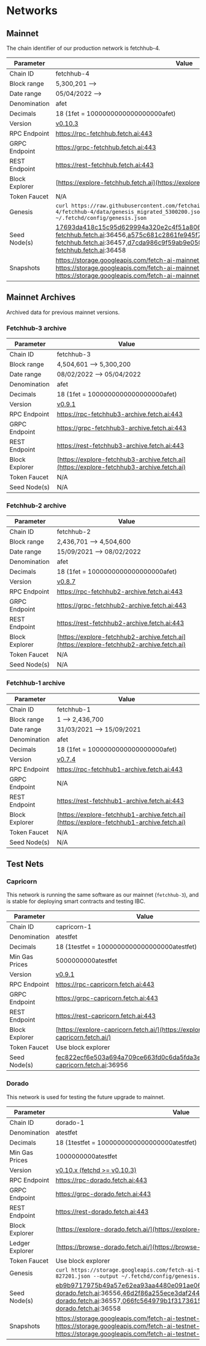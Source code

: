# Networks

## Mainnet

The chain identifier of our production network is fetchhub-4.

| Parameter      | Value                                                                                                                                                                                                                      |
| -------------- | -------------------------------------------------------------------------------------------------------------------------------------------------------------------------------------------------------------------------- |
| Chain ID       | fetchhub-4                                                                                                                                                                                                                 |
| Block range    | 5,300,201 -->                                                                                                                                                                                                              |
| Date range     | 05/04/2022 -->                                                                                                                                                                                                             |
| Denomination   | afet                                                                                                                                                                                                                       |
| Decimals       | 18 (1fet = 1000000000000000000afet)                                                                                                                                                                                        |
| Version        | [v0.10.3](https://github.com/fetchai/fetchd/releases/tag/v0.10.3)                                                                                                                                                          |
| RPC Endpoint   | <https://rpc-fetchhub.fetch.ai:443>                                                                                                                                                                                        |
| GRPC Endpoint  | <https://grpc-fetchhub.fetch.ai:443>                                                                                                                                                                                       |
| REST Endpoint  | <https://rest-fetchhub.fetch.ai:443>                                                                                                                                                                                       |
| Block Explorer | [https://explore-fetchhub.fetch.ai](https://explore-fetchhub.fetch.ai)                                                                                                                                                     |
| Token Faucet   | N/A                                                                                                                                                                                                                        |
| Genesis        | `curl https://raw.githubusercontent.com/fetchai/genesis-fetchhub/fetchhub-4/fetchhub-4/data/genesis_migrated_5300200.json --output ~/.fetchd/config/genesis.json`                                                          |
| Seed Node(s)   | 17693da418c15c95d629994a320e2c4f51a8069b@connect-fetchhub.fetch.ai:36456,a575c681c2861fe945f77cb3aba0357da294f1f2@connect-fetchhub.fetch.ai:36457,d7cda986c9f59ab9e05058a803c3d0300d15d8da@connect-fetchhub.fetch.ai:36458 |
| Snapshots      | <https://storage.googleapis.com/fetch-ai-mainnet-snapshots/fetchhub-4-pruned.tgz> <br /> <https://storage.googleapis.com/fetch-ai-mainnet-snapshots/fetchhub-4-full.tgz> <br /> <https://storage.googleapis.com/fetch-ai-mainnet-snapshots/fetchhub-4-archive.tgz> |

## Mainnet Archives

Archived data for previous mainnet versions.

### Fetchhub-3 archive

| Parameter      | Value                                                                                    |
| -------------- | ---------------------------------------------------------------------------------------- |
| Chain ID       | fetchhub-3                                                                               |
| Block range    | 4,504,601 --> 5,300,200                                                                  |
| Date range     | 08/02/2022 --> 05/04/2022                                                                |
| Denomination   | afet                                                                                     |
| Decimals       | 18 (1fet = 1000000000000000000afet)                                                      |
| Version        | [v0.9.1](https://github.com/fetchai/fetchd/releases/tag/v0.9.1)                          |
| RPC Endpoint   | <https://rpc-fetchhub3-archive.fetch.ai:443>                                             |
| GRPC Endpoint  | <https://grpc-fetchhub3-archive.fetch.ai:443>                                            |
| REST Endpoint  | <https://rest-fetchhub3-archive.fetch.ai:443>                                            |
| Block Explorer | [https://explore-fetchhub3-archive.fetch.ai](https://explore-fetchhub3-archive.fetch.ai) |
| Token Faucet   | N/A                                                                                      |
| Seed Node(s)   | N/A                                                                                      |

### Fetchhub-2 archive

| Parameter      | Value                                                                                    |
| -------------- | ---------------------------------------------------------------------------------------- |
| Chain ID       | fetchhub-2                                                                               |
| Block range    | 2,436,701 --> 4,504,600                                                                  |
| Date range     | 15/09/2021 --> 08/02/2022                                                                |
| Denomination   | afet                                                                                     |
| Decimals       | 18 (1fet = 1000000000000000000afet)                                                      |
| Version        | [v0.8.7](https://github.com/fetchai/fetchd/releases/tag/v0.8.7)                          |
| RPC Endpoint   | <https://rpc-fetchhub2-archive.fetch.ai:443>                                             |
| GRPC Endpoint  | <https://grpc-fetchhub2-archive.fetch.ai:443>                                            |
| REST Endpoint  | <https://rest-fetchhub2-archive.fetch.ai:443>                                            |
| Block Explorer | [https://explore-fetchhub2-archive.fetch.ai](https://explore-fetchhub2-archive.fetch.ai) |
| Token Faucet   | N/A                                                                                      |
| Seed Node(s)   | N/A                                                                                      |

### Fetchhub-1 archive

| Parameter      | Value                                                                                    |
| -------------- | ---------------------------------------------------------------------------------------- |
| Chain ID       | fetchhub-1                                                                               |
| Block range    | 1 --> 2,436,700                                                                          |
| Date range     | 31/03/2021 --> 15/09/2021                                                                |
| Denomination   | afet                                                                                     |
| Decimals       | 18 (1fet = 1000000000000000000afet)                                                      |
| Version        | [v0.7.4](https://github.com/fetchai/fetchd/releases/tag/v0.7.4)                          |
| RPC Endpoint   | <https://rpc-fetchhub1-archive.fetch.ai:443>                                             |
| GRPC Endpoint  | N/A                                                                                      |
| REST Endpoint  | <https://rest-fetchhub1-archive.fetch.ai:443>                                            |
| Block Explorer | [https://explore-fetchhub1-archive.fetch.ai](https://explore-fetchhub1-archive.fetch.ai) |
| Token Faucet   | N/A                                                                                      |
| Seed Node(s)   | N/A                                                                                      |

## Test Nets

### Capricorn

This network is running the same software as our mainnet (`fetchhub-3`), and is stable for deploying smart contracts and testing IBC.

| Parameter      | Value                                                                      |
| -------------- | -------------------------------------------------------------------------- |
| Chain ID       | capricorn-1                                                                |
| Denomination   | atestfet                                                                   |
| Decimals       | 18 (1testfet = 1000000000000000000atestfet)                                |
| Min Gas Prices | 5000000000atestfet                                                         |
| Version        | [v0.9.1](https://github.com/fetchai/fetchd/releases/tag/v0.9.1)            |
| RPC Endpoint   | <https://rpc-capricorn.fetch.ai:443>                                       |
| GRPC Endpoint  | <https://grpc-capricorn.fetch.ai:443>                                      |
| REST Endpoint  | <https://rest-capricorn.fetch.ai:443>                                      |
| Block Explorer | [https://explore-capricorn.fetch.ai/](https://explore-capricorn.fetch.ai/) |
| Token Faucet   | Use block explorer                                                         |
| Seed Node(s)   | fec822ecf6e503a694a709ce663fd0c6da5fda3e@connect-capricorn.fetch.ai:36956  |

### Dorado

This network is used for testing the future upgrade to mainnet.

| Parameter       | Value                                                                                                                                                                                                                |
| --------------- | -------------------------------------------------------------------------------------------------------------------------------------------------------------------------------------------------------------------- |
| Chain ID        | dorado-1                                                                                                                                                                                                             |
| Denomination    | atestfet                                                                                                                                                                                                             |
| Decimals        | 18 (1testfet = 1000000000000000000atestfet)                                                                                                                                                                          |
| Min Gas Prices  | 1000000000atestfet                                                                                                                                                                                                   |
| Version         | [v0.10.x (fetchd >= v0.10.3)](https://github.com/fetchai/fetchd/releases/tag/v0.10.0)                                                                                                                                |
| RPC Endpoint    | <https://rpc-dorado.fetch.ai:443>                                                                                                                                                                                    |
| GRPC Endpoint   | <https://grpc-dorado.fetch.ai:443>                                                                                                                                                                                   |
| REST Endpoint   | <https://rest-dorado.fetch.ai:443>                                                                                                                                                                                   |
| Block Explorer  | [https://explore-dorado.fetch.ai/](https://explore-dorado.fetch.ai/)                                                                                                                                                 |
| Ledger Explorer | [https://browse-dorado.fetch.ai/](https://browse-dorado.fetch.ai/)                                                                                                                                                   |
| Token Faucet    | Use block explorer                                                                                                                                                                                                   |
| Genesis         | `curl https://storage.googleapis.com/fetch-ai-testnet-genesis/genesis-dorado-827201.json --output ~/.fetchd/config/genesis.json`                                                                                     |
| Seed Node(s)    | eb9b9717975b49a57e62ea93aa4480e091ae0660@connect-dorado.fetch.ai:36556,46d2f86a255ece3daf244e2ca11d5be0f16cb633@connect-dorado.fetch.ai:36557,066fc564979b1f3173615f101b62448ac7e00eb1@connect-dorado.fetch.ai:36558 |
| Snapshots       | <https://storage.googleapis.com/fetch-ai-testnet-snapshots/dorado-pruned.tgz> <br /> <https://storage.googleapis.com/fetch-ai-testnet-snapshots/dorado-full.tgz> <br /> <https://storage.googleapis.com/fetch-ai-testnet-snapshots/dorado-archive.tgz> |
